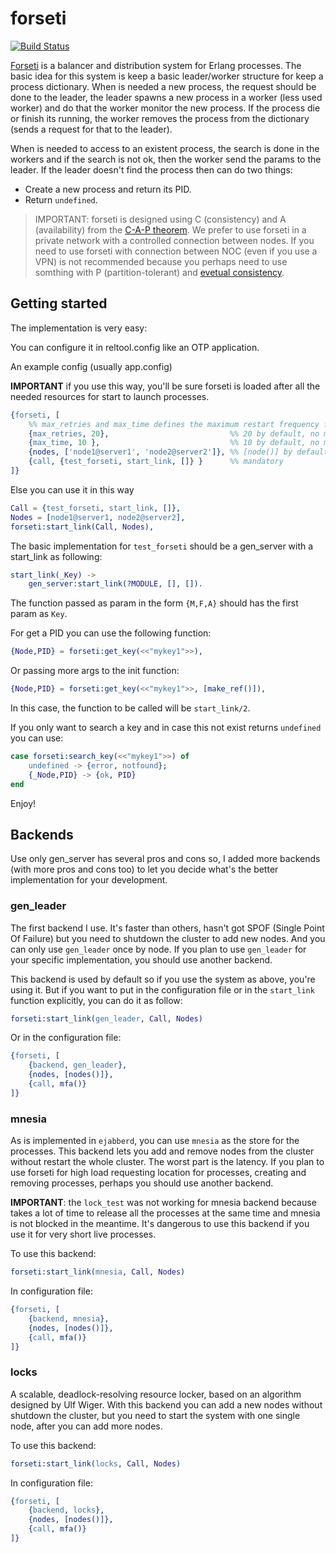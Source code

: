 forseti
=======

[![Build Status](https://api.travis-ci.org/altenwald/forseti.png)](https://travis-ci.org/altenwald/forseti)

[Forseti](http://en.wikipedia.org/wiki/Forseti) is a balancer and distribution system for Erlang processes. The basic idea for this system is keep a basic leader/worker structure for keep a process dictionary. When is needed a new process, the request should be done to the leader, the leader spawns a new process in a worker (less used worker) and do that the worker monitor the new process. If the process die or finish its running, the worker removes the process from the dictionary (sends a request for that to the leader).

When is needed to access to an existent process, the search is done in the workers and if the search is not ok, then the worker send the params to the leader. If the leader doesn't find the process then can do two things:

 * Create a new process and return its PID.
 * Return `undefined`.

> IMPORTANT: forseti is designed using C (consistency) and A (availability) from the [C-A-P theorem](http://en.wikipedia.org/wiki/CAP_theorem). We prefer to use forseti in a private network with a controlled connection between nodes. If you need to use forseti with connection between NOC (even if you use a VPN) is not recommended because you perhaps need to use somthing with P (partition-tolerant) and [evetual consistency](http://en.wikipedia.org/wiki/Eventual_consistency).

## Getting started

The implementation is very easy:

You can configure it in reltool.config like an OTP application.

An example config (usually app.config)

**IMPORTANT** if you use this way, you'll be sure forseti is loaded after all the needed resources for start to launch processes.

```erlang
{forseti, [
    %% max_retries and max_time defines the maximum restart frequency for the supervisor
    {max_retries, 20},                           %% 20 by default, no mandatory
    {max_time, 10 },                             %% 10 by default, no mandatory
    {nodes, ['node1@server1', 'node2@server2']}, %% [node()] by default, no mandatory
    {call, {test_forseti, start_link, []} }      %% mandatory
]}
```

Else you can use it in this way

```erlang
Call = {test_forseti, start_link, []},
Nodes = [node1@server1, node2@server2],
forseti:start_link(Call, Nodes),
```

The basic implementation for `test_forseti` should be a gen_server with a start_link as following:

```erlang
start_link(_Key) ->
    gen_server:start_link(?MODULE, [], []).
```

The function passed as param in the form `{M,F,A}` should has the first param as `Key`.

For get a PID you can use the following function:

```erlang
{Node,PID} = forseti:get_key(<<"mykey1">>),
```

Or passing more args to the init function:

```erlang
{Node,PID} = forseti:get_key(<<"mykey1">>, [make_ref()]),
```

In this case, the function to be called will be `start_link/2`.

If you only want to search a key and in case this not exist returns `undefined` you can use:

```erlang
case forseti:search_key(<<"mykey1">>) of
    undefined -> {error, notfound};
    {_Node,PID} -> {ok, PID}
end
```

Enjoy!

## Backends

Use only gen_server has several pros and cons so, I added more backends (with more pros and cons too) to let you decide what's the better implementation for your development.

### gen_leader

The first backend I use. It's faster than others, hasn't got SPOF (Single Point Of Failure) but you need to shutdown the cluster to add new nodes. And you can only use `gen_leader` once by node. If you plan to use `gen_leader` for your specific implementation, you should use another backend.

This backend is used by default so if you use the system as above, you're using it. But if you want to put in the configuration file or in the `start_link` function explicitly, you can do it as follow:

```erlang
forseti:start_link(gen_leader, Call, Nodes)
```

Or in the configuration file:

```erlang
{forseti, [
    {backend, gen_leader},
    {nodes, [nodes()]},
    {call, mfa()}
]}
```

### mnesia

As is implemented in `ejabberd`, you can use `mnesia` as the store for the processes. This backend lets you add and remove nodes from the cluster without restart the whole cluster. The worst part is the latency. If you plan to use forseti for high load requesting location for processes, creating and removing processes, perhaps you should use another backend.

**IMPORTANT**: the `lock_test` was not working for mnesia backend because takes a lot of time to release all the processes at the same time and mnesia is not blocked in the meantime. It's dangerous to use this backend if you use it for very short live processes.

To use this backend:

```erlang
forseti:start_link(mnesia, Call, Nodes)
```

In configuration file:

```erlang
{forseti, [
    {backend, mnesia},
    {nodes, [nodes()]},
    {call, mfa()}
]}
```

### locks

A scalable, deadlock-resolving resource locker, based on an algorithm designed by Ulf Wiger. With this backend you can add a new nodes without shutdown the cluster, but you need to start the system with one single node, after you can add more nodes.

To use this backend:
```erlang
forseti:start_link(locks, Call, Nodes)
```
In configuration file:

```erlang
{forseti, [
    {backend, locks},
    {nodes, [nodes()]},
    {call, mfa()}
]}
```
